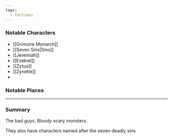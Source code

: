 ```yaml
---
tags:
  - factions 
---
```

### Notable Characters
- [[Grimoire Monarch]]
- [[Seven Sins|Sins]]
- [[Jeremiah]]
- [[Ezekiel]]
- [[Zytus]]
- [[Zynette]]
- 

### Notable Places


___
### Summary
The bad guys. Bloody scary monsters.

They also have characters named after the seven deadly sins


